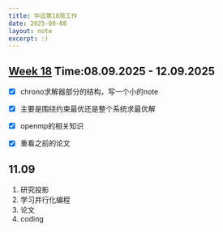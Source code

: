 ```yaml
---
title: 毕设第18周工作
date: 2025-09-08
layout: note
excerpt: :)
---
```



## [Week 18](./MA_WP_CH/WP18.md)   Time:08.09.2025 - 12.09.2025


- [x] chrono求解器部分的结构，写一个小的note
- [x] 主要是围绕约束最优还是整个系统求最优解
- [x] openmp的相关知识
- [x] 重看之前的论文




## 11.09

1. 研究投影
2. 学习并行化编程
3. 论文
4. coding




